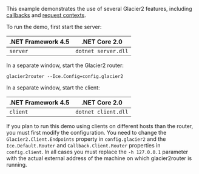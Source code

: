 This example demonstrates the use of several Glacier2 features, including
[callbacks][1] and [request contexts][2].

To run the demo, first start the server:

| .NET Framework 4.5 | .NET Core 2.0        |
| ------------------ | -------------------- |
| `server`           | `dotnet server.dll`  |

In a separate window, start the Glacier2 router:

```
glacier2router --Ice.Config=config.glacier2
```

In a separate window, start the client:

| .NET Framework 4.5 | .NET Core 2.0       |
| ------------------ | ------------------- |
| `client`           | `dotnet client.dll` |

If you plan to run this demo using clients on different hosts than
the router, you must first modify the configuration. You need to
change the `Glacier2.Client.Endpoints` property in `config.glacier2` and
the `Ice.Default.Router` and `Callback.Client.Router` properties in
`config.client`. In all cases you must replace the `-h 127.0.0.1`
parameter with the actual external address of the machine on which
glacier2router is running.

[1]: https://doc.zeroc.com/display/Ice37/Callbacks+through+Glacier2
[2]: https://doc.zeroc.com/display/Ice37/How+Glacier2+uses+Request+Contexts
